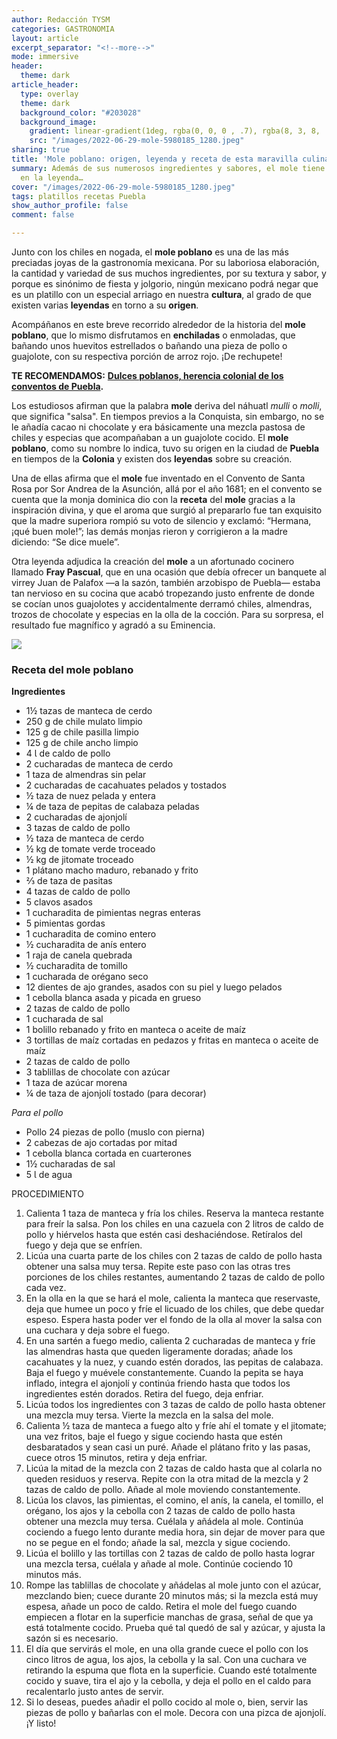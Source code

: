 ```yaml
---
author: Redacción TYSM
categories: GASTRONOMIA
layout: article
excerpt_separator: "<!--more-->"
mode: immersive
header:
  theme: dark
article_header:
  type: overlay
  theme: dark
  background_color: "#203028"
  background_image:
    gradient: linear-gradient(1deg, rgba(0, 0, 0 , .7), rgba(8, 3, 8, .9))
    src: "/images/2022-06-29-mole-5980185_1280.jpeg"
sharing: true
title: 'Mole poblano: origen, leyenda y receta de esta maravilla culinaria'
summary: Además de sus numerosos ingredientes y sabores, el mole tiene un origen anclado
  en la leyenda…
cover: "/images/2022-06-29-mole-5980185_1280.jpeg"
tags: platillos recetas Puebla
show_author_profile: false
comment: false

---
```

Junto con los chiles en nogada, el **mole poblano** es una de las más preciadas joyas de la gastronomía mexicana. Por su laboriosa elaboración, la cantidad y variedad de sus muchos ingredientes, por su textura y sabor, y porque es sinónimo de fiesta y jolgorio, ningún mexicano podrá negar que es un platillo con un especial arriago en nuestra **cultura**, al grado de que existen varias **leyendas** en torno a su **origen**.

Acompáñanos en este breve recorrido alrededor de la historia del **mole poblano**, que lo mismo disfrutamos en **enchiladas** o enmoladas, que bañando unos huevitos estrellados o bañando una pieza de pollo o guajolote, con su respectiva porción de arroz rojo. ¡De rechupete!

**TE RECOMENDAMOS:** [**Dulces poblanos, herencia colonial de los conventos de Puebla**](https://blog.tonoysumariachi.com/gastronomia/2022/10/06/dulces-poblanos-herencia-colonial-de-los-conventos-de-puebla.html)**.**

Los estudiosos afirman que la palabra **mole** deriva del náhuatl _mulli_ o _molli_, que significa "salsa". En tiempos previos a la Conquista, sin embargo, no se le añadía cacao ni chocolate y era básicamente una mezcla pastosa de chiles y especias que acompañaban a un guajolote cocido. El **mole poblano**, como su nombre lo indica, tuvo su origen en la ciudad de **Puebla** en tiempos de la **Colonia** y existen dos **leyendas** sobre su creación.

Una de ellas afirma que el **mole** fue inventado en el Convento de Santa Rosa por Sor Andrea de la Asunción, allá por el año 1681; en el convento se cuenta que la monja dominica dio con la **receta** del **mole** gracias a la inspiración divina, y que el aroma que surgió al prepararlo fue tan exquisito que la madre superiora rompió su voto de silencio y exclamó: “Hermana, ¡qué buen mole!”; las demás monjas rieron y corrigieron a la madre diciendo: “Se dice muele”.

Otra leyenda adjudica la creación del **mole** a un afortunado cocinero llamado **Fray Pascual**, que en una ocasión que debía ofrecer un banquete al virrey Juan de Palafox —a la sazón, también arzobispo de Puebla— estaba tan nervioso en su cocina que acabó tropezando justo enfrente de donde se cocían unos guajolotes y accidentalmente derramó chiles, almendras, trozos de chocolate y especias en la olla de la cocción. Para su sorpresa, el resultado fue magnífico y agradó a su Eminencia.

![](https://upload.wikimedia.org/wikipedia/commons/thumb/e/e0/Comidas_de_m%C3%A9xico_02.jpg/768px-Comidas_de_m%C3%A9xico_02.jpg)

### Receta del mole poblano

**Ingredientes**

* 1½ tazas de manteca de cerdo
* 250 g de chile mulato limpio
* 125 g de chile pasilla limpio
* 125 g de chile ancho limpio
* 4 Ɩ de caldo de pollo
* 2 cucharadas de manteca de cerdo
* 1 taza de almendras sin pelar
* 2 cucharadas de cacahuates pelados y tostados
* ½ taza de nuez pelada y entera
* ¼ de taza de pepitas de calabaza peladas
* 2 cucharadas de ajonjolí
* 3 tazas de caldo de pollo
* ½ taza de manteca de cerdo
* ½ kg de tomate verde troceado
* ½ kg de jitomate troceado
* 1 plátano macho maduro, rebanado y frito
* ⅔ de taza de pasitas
* 4 tazas de caldo de pollo
* 5 clavos asados
* 1 cucharadita de pimientas negras enteras
* 5 pimientas gordas
* 1 cucharadita de comino entero
* ½ cucharadita de anís entero
* 1 raja de canela quebrada
* ½ cucharadita de tomillo
* 1 cucharada de orégano seco
* 12 dientes de ajo grandes, asados con su piel y luego pelados
* 1 cebolla blanca asada y picada en grueso
* 2 tazas de caldo de pollo
* 1 cucharada de sal
* 1 bolillo rebanado y frito en manteca o aceite de maíz
* 3 tortillas de maíz cortadas en pedazos y fritas en manteca o aceite de maíz
* 2 tazas de caldo de pollo
* 3 tablillas de chocolate con azúcar
* 1 taza de azúcar morena
* ¼ de taza de ajonjolí tostado (para decorar)

_Para el pollo_

* Pollo 24 piezas de pollo (muslo con pierna)
* 2 cabezas de ajo cortadas por mitad
* 1 cebolla blanca cortada en cuarterones
* 1½ cucharadas de sal
* 5 Ɩ de agua

PROCEDIMIENTO

 1. Calienta 1 taza de manteca y fría los chiles. Reserva la manteca restante para freír la salsa. Pon los chiles en una cazuela con 2 litros de caldo de pollo y hiérvelos hasta que  estén casi deshaciéndose. Retíralos del fuego y deja que se enfríen.
 2. Licúa una cuarta parte de los chiles con 2 tazas de caldo de pollo hasta obtener una salsa muy tersa. Repite este paso con las otras tres porciones de los chiles restantes, aumentando 2 tazas de caldo de pollo cada vez.
 3. En la olla en la que se hará el mole, calienta la manteca que reservaste, deja que humee un poco y fríe el licuado de los chiles, que debe quedar espeso. Espera hasta poder ver el fondo de la olla al mover la salsa con una cuchara y deja sobre el fuego.
 4. En una sartén a fuego medio, calienta 2 cucharadas de manteca y fríe las almendras hasta que queden ligeramente doradas; añade los cacahuates y la nuez, y cuando estén dorados, las pepitas de calabaza. Baja el fuego y muévele constantemente. Cuando la pepita se haya inflado, integra el ajonjolí y continúa friendo hasta que todos los ingredientes estén dorados. Retira del fuego, deja enfriar.
 5. Licúa todos los ingredientes con 3 tazas de caldo de pollo hasta obtener una mezcla muy tersa. Vierte la mezcla en la salsa del mole.
 6. Calienta ½ taza de manteca a fuego alto y fríe ahí el tomate y el jitomate; una vez fritos, baje el fuego y sigue cociendo hasta que estén desbaratados y sean casi un puré. Añade el plátano frito y las pasas, cuece otros 15 minutos, retira y deja enfriar.
 7. Licúa la mitad de la mezcla con 2 tazas de caldo hasta que al colarla no queden residuos y reserva. Repite con la otra mitad de la mezcla y 2 tazas de caldo de pollo. Añade al mole moviendo constantemente.
 8. Licúa los clavos, las pimientas, el comino, el anís, la canela, el tomillo, el orégano, los ajos y la cebolla con 2 tazas de caldo de pollo hasta obtener una mezcla muy tersa. Cuélala y añádela al mole. Continúa cociendo a fuego lento durante media hora, sin dejar de mover para que no se pegue en el fondo; añade la sal, mezcla y sigue cociendo.
 9. Licúa el bolillo y las tortillas con 2 tazas de caldo de pollo hasta lograr una mezcla tersa, cuélala y añade al mole. Continúe cociendo 10 minutos más.
10. Rompe las tablillas de chocolate y añádelas al mole junto con el azúcar, mezclando bien; cuece durante 20 minutos más; si la mezcla está muy espesa, añade un poco de caldo. Retira el mole del fuego cuando empiecen a flotar en la superficie manchas de grasa, señal de que ya está totalmente cocido. Prueba qué tal quedó de sal y azúcar, y ajusta la sazón si es necesario.
11. El día que servirás el mole, en una olla grande cuece el pollo con los cinco litros de agua, los ajos, la cebolla y la sal. Con una cuchara ve retirando la espuma que flota en la superficie. Cuando esté totalmente cocido y suave, tira el ajo y la cebolla, y deja el pollo en el caldo para recalentarlo justo antes de servir.
12. Si lo deseas, puedes añadir el pollo cocido al mole o, bien, servir las piezas de pollo y bañarlas con el mole. Decora con una pizca de ajonjolí. ¡Y listo!